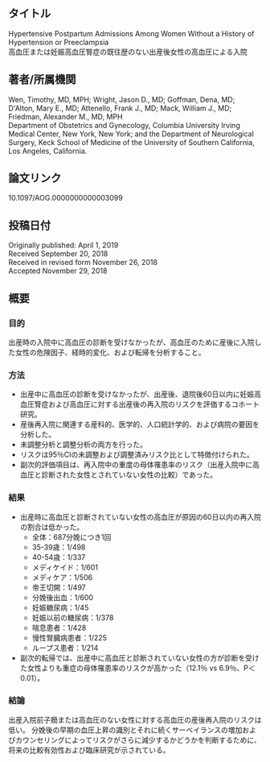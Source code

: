 ## タイトル
Hypertensive Postpartum Admissions Among Women Without a History of Hypertension or Preeclampsia  
高血圧または妊娠高血圧腎症の既往歴のない出産後女性の高血圧による入院

## 著者/所属機関
Wen, Timothy, MD, MPH; Wright, Jason D., MD; Goffman, Dena, MD; D'Alton, Mary E., MD; Attenello, Frank J., MD; Mack, William J., MD; Friedman, Alexander M., MD, MPH  
Department of Obstetrics and Gynecology, Columbia University Irving Medical Center, New York, New York; and the Department of Neurological Surgery, Keck School of Medicine of the University of Southern California, Los Angeles, California.

## 論文リンク
10.1097/AOG.0000000000003099

## 投稿日付
Originally published: April 1, 2019  
Received September 20, 2018  
Received in revised form November 26, 2018  
Accepted November 29, 2018

## 概要
### 目的
出産時の入院中に高血圧の診断を受けなかったが、高血圧のために産後に入院した女性の危険因子、経時的変化、および転帰を分析すること。

### 方法
* 出産中に高血圧の診断を受けなかったが、出産後、退院後60日以内に妊娠高血圧腎症および高血圧に対する出産後の再入院のリスクを評価するコホート研究。
* 産後再入院に関連する産科的、医学的、人口統計学的、および病院の要因を分析した。
* 未調整分析と調整分析の両方を行った。
* リスクは95％CIの未調整および調整済みリスク比として特徴付けられた。
* 副次的評価項目は、再入院中の重度の母体罹患率のリスク（出産入院中に高血圧と診断された女性とされていない女性の比較）であった。

### 結果
* 出産時に高血圧と診断されていない女性の高血圧が原因の60日以内の再入院の割合は低かった。
  * 全体：687分娩につき1回
  * 35-39歳：1/498
  * 40-54歳：1/337
  * メディケイド：1/601
  * メディケア：1/506
  * 帝王切開：1/497
  * 分娩後出血：1/600
  * 妊娠糖尿病：1/45
  * 妊娠以前の糖尿病：1/378
  * 喘息患者：1/428
  * 慢性腎臓病患者：1/225
  * ループス患者：1/214
* 副次的転帰では、出産中に高血圧と診断されていない女性の方が診断を受けた女性よりも重症の母体罹患率のリスクが高かった（12.1％ vs 6.9％、P＜0.01）。

### 結論
出産入院前子癇または高血圧のない女性に対する高血圧の産後再入院のリスクは低い。
分娩後の早期の血圧上昇の識別とそれに続くサーベイランスの増加およびカウンセリングによってリスクがさらに減少するかどうかを判断するために、将来の比較有効性および臨床研究が示されている。
